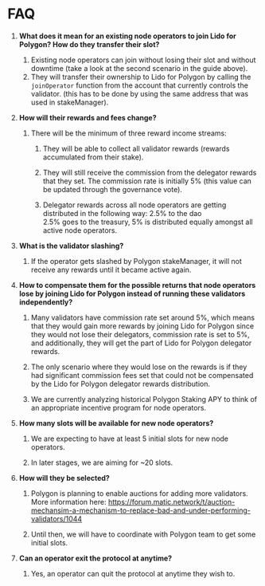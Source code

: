 # FAQ

1. **What does it mean for an existing node operators to join Lido for Polygon? How do they transfer their slot?**

   1. Existing node operators can join without losing their slot and without downtime (take a look at the second scenario 
      in the guide above). 
   2. They will transfer their ownership to Lido for Polygon by calling the `joinOperator` function from the account that currently 
   controls the validator. (this has to be done by using the same address that was used in stakeManager).

2. **How will their rewards and fees change?**
   1. There will be the minimum of three reward income streams:
      1. They will be able to collect all validator rewards (rewards accumulated from their stake).
   
      2. They will still receive the commission from the delegator rewards that they set. The commission rate is 
         initially 5% (this value can be updated through the governance vote).
      
      3. Delegator rewards across all node operators are getting distributed in the following way: 2.5% to the dao  
         2.5% goes to the treasury,  5% is distributed equally amongst all active node operators.

3. **What is the validator slashing?** 
   1. If the operator gets slashed by Polygon stakeManager, it will not receive any rewards until it became active again.

4. **How to compensate them for the possible returns that node operators lose by joining Lido for Polygon instead of running these validators independently?**

   1. Many validators have commission rate set around 5%, which means that they would gain more rewards by joining Lido for Polygon since they would not lose their delegators, commission rate is set to 5%, and additionally, they will get the part of Lido for Polygon delegator rewards.
   
   2. The only scenario where they would lose on the rewards is if they had significant commission fees set that could not be compensated by the Lido for Polygon delegator rewards distribution.
   
   3. We are currently analyzing historical Polygon Staking APY to think of an appropriate incentive program for node operators.

5. **How many slots will be available for new node operators?**

   1. We are expecting to have at least 5 initial slots for new node operators.
   
   2. In later stages, we are aiming for ~20 slots.

6. **How will they be selected?**

   1. Polygon is planning to enable auctions for adding more validators. More information here: https://forum.matic.network/t/auction-mechansim-a-mechanism-to-replace-bad-and-under-performing-validators/1044
   
   2. Until then, we will have to coordinate with Polygon team to get some initial slots.

7. **Can an operator exit the protocol at anytime?**
   1. Yes, an operator can quit the protocol at anytime they wish to.
